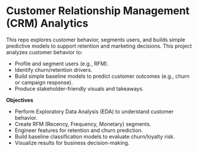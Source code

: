 # Customer Relationship Management (CRM) Analytics
This repo explores customer behavior, segments users, and builds simple predictive models to support retention and marketing decisions.
This project analyzes customer behavior to:
- Profile and segment users (e.g., RFM).
- Identify churn/retention drivers.
- Build simple baseline models to predict customer outcomes (e.g., churn or campaign response).
- Produce stakeholder-friendly visuals and takeaways.

**Objectives**

- Perform Exploratory Data Analysis (EDA) to understand customer behavior.
- Create RFM (Recency, Frequency, Monetary) segments.
- Engineer features for retention and churn prediction.
- Build baseline classification models to evaluate churn/loyalty risk.
- Visualize results for business decision-making.
